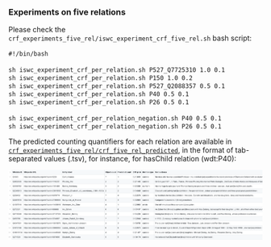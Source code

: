 ### Experiments on five relations
Please check the `crf_experiments_five_rel/iswc_experiment_crf_five_rel.sh` bash script:
```
#!/bin/bash

sh iswc_experiment_crf_per_relation.sh P527_Q7725310 1.0 0.1
sh iswc_experiment_crf_per_relation.sh P150 1.0 0.2
sh iswc_experiment_crf_per_relation.sh P527_Q2088357 0.5 0.1
sh iswc_experiment_crf_per_relation.sh P40 0.5 0.1
sh iswc_experiment_crf_per_relation.sh P26 0.5 0.1

sh iswc_experiment_crf_per_relation_negation.sh P40 0.5 0.1
sh iswc_experiment_crf_per_relation_negation.sh P26 0.5 0.1
```
The predicted counting quantifiers for each relation are available in [`crf_experiments_five_rel/crf_five_rel_predicted`](crf_experiments_five_rel/crf_five_rel_predicted/), in the format of tab-separated values (.tsv), for instance, for hasChild relation (wdt:P40):

![sample hasChild (P40)](hasChild.png)
